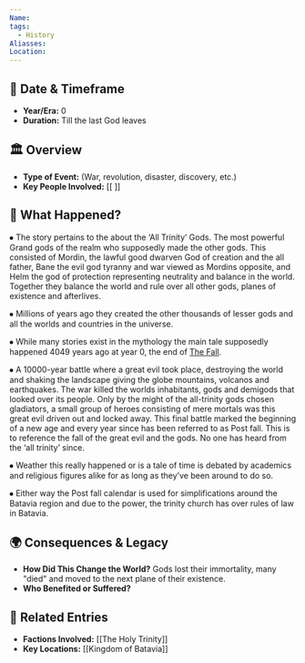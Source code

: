 ```yaml
---
Name: 
tags:
  - History
Aliasses: 
Location:
---
```



## 📆 Date & Timeframe
- **Year/Era:**  0
- **Duration:**  Till the last God leaves

## 🏛️ Overview
- **Type of Event:** (War, revolution, disaster, discovery, etc.)
- **Key People Involved:** [[ ]]

## 📖 What Happened?
 ⦁ The story pertains to the about the ‘All Trinity’ Gods. The most powerful Grand gods of the realm who supposedly made the other gods. This consisted of Mordin, the lawful good dwarven God of creation and the all father, Bane the evil god tyranny and war viewed as Mordins opposite, and Helm the god of protection representing neutrality and balance in the world. Together they balance the world and rule over all other gods, planes of existence and afterlives.

⦁ Millions of years ago they created the other thousands of lesser gods and all the worlds and countries in the universe.

⦁ While many stories exist in the mythology the main tale supposedly happened 4049 years ago at year 0, the end of [The Fall](https://www.notion.so/The-Fall-9ad396df22c04497bafe517bd30614cf?pvs=21).

⦁ A 10000-year battle where a great evil took place, destroying the world and shaking the landscape giving the globe mountains, volcanos and earthquakes. The war killed the worlds inhabitants, gods and demigods that looked over its people. Only by the might of the all-trinity gods chosen gladiators, a small group of heroes consisting of mere mortals was this great evil driven out and locked away. This final battle marked the beginning of a new age and every year since has been referred to as Post fall. This is to reference the fall of the great evil and the gods. No one has heard from the ‘all trinity’ since.

⦁ Weather this really happened or is a tale of time is debated by academics and religious figures alike for as long as they’ve been around to do so.

⦁ Either way the Post fall calendar is used for simplifications around the Batavia region and due to the power, the trinity church has over rules of law in Batavia.




## 🌍 Consequences & Legacy
- **How Did This Change the World?** Gods lost their immortality, many "died" and moved to the next plane of their existence. 
- **Who Benefited or Suffered?**   


## 🔗 Related Entries
- **Factions Involved:** [[The Holy Trinity]]
- **Key Locations:** [[Kingdom of Batavia]]
